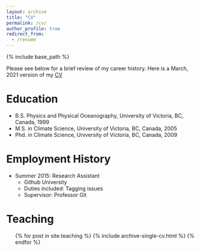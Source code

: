 ```yaml
---
layout: archive
title: "CV"
permalink: /cv/
author_profile: true
redirect_from:
  - /resume
---
```


{% include base_path %}

<p>Please see below for a brief review of my career history. Here is a March, 2021 version of my <a href="/files/PSpence_CV.pdf">CV</a></p>

Education
======
* B.S. Physics and Physical Oceanography, University of Victoria, BC, Canada, 1999
* M.S. in Climate Science, University of Victoria, BC, Canada, 2005
* Phd. in Climate Science, University of Victoria, BC, Canada, 2009

Employment History
======
* Summer 2015: Research Assistant
  * Github University
  * Duties included: Tagging issues
  * Supervisor: Professor Git

Teaching
======
  <ul>{% for post in site.teaching %}
    {% include archive-single-cv.html %}
  {% endfor %}</ul>
  
